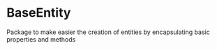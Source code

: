 # BaseEntity
Package to make easier the creation of entities by encapsulating basic properties and methods
